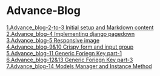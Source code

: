 # Advance-Blog

<a href="https://github.com/sanjaygd/Advance_blog-2-to-3">1.Advance_blog-2-to-3 Initial setup and Markdown content</a><br>
<a href="https://github.com/sanjaygd/-Advance_blog-4">2.Advance_blog-4 Implementing django pagedown</a><br>
<a href="https://github.com/sanjaygd/Advance_blog-5">3.Advance_blog-5 Responsive image</a><br>
<a href="https://github.com/sanjaygd/Advance_blog-9-10-Crispy-form-django-input-group">4.Advance_blog-9&10 Crispy form and input group</a><br>
<a href="https://github.com/sanjaygd/Advance_blog-11">5.Advance_blog-11 Generic Foriegn Key part-1</a><br>
<a href="https://github.com/sanjaygd/5.Advance_blog-13">6.Advance_blog-12&13 Generic Foriegn Key part-3</a><br>
<a href="https://github.com/sanjaygd/Advance_blog-14">7.Advance_blog-14 Models Manager and Instance Method</a><br>










